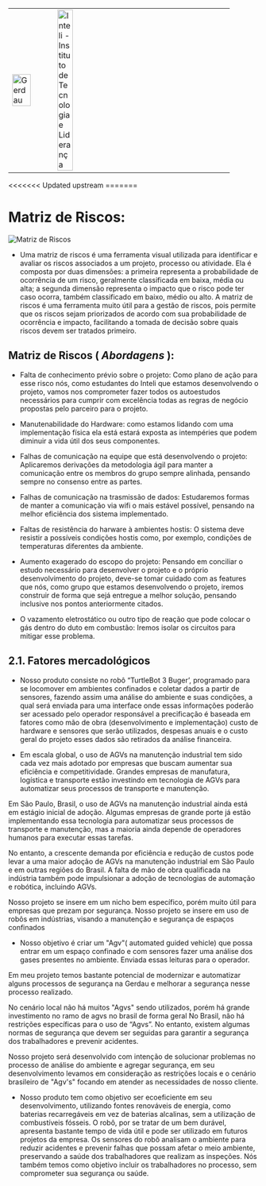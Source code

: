 <table>
<tr>
<td>
<a href= "https://www2.gerdau.com.br/"><img src="https://upload.wikimedia.org/wikipedia/commons/thumb/8/89/Gerdau_logo_%282011%29.svg/1200px-Gerdau_logo_%282011%29.svg.png" alt="Gerdau" border="0" width="70%"></a>
</td>
<td><a href= "https://www.inteli.edu.br/"><img src="https://www.inteli.edu.br/wp-content/uploads/2021/08/20172028/marca_1-2.png" alt="Inteli - Instituto de Tecnologia e Liderança" border="0" width="30%"></a>
</td>
</tr>
</table>

<font size="+12"><center>

</center></font>
<<<<<<< Updated upstream
=======

# Matriz de Riscos:

![Matriz de Riscos](https://github.com/2023M6T2-Inteli/Splinters/blob/dev/docs/assets/matriz_de_riscos.png)

- Uma matriz de riscos é uma ferramenta visual utilizada para identificar e avaliar os riscos associados a um projeto, processo ou atividade. Ela é composta por duas dimensões: a primeira representa a probabilidade de ocorrência de um risco, geralmente classificada em baixa, média ou alta; a segunda dimensão representa o impacto que o risco pode ter caso ocorra, também classificado em baixo, médio ou alto. A matriz de riscos é uma ferramenta muito útil para a gestão de riscos, pois permite que os riscos sejam priorizados de acordo com sua probabilidade de ocorrência e impacto, facilitando a tomada de decisão sobre quais riscos devem ser tratados primeiro.

## Matriz de Riscos ( ***Abordagens*** ):

- Falta de conhecimento prévio sobre o projeto: Como plano de ação para esse risco nós, como estudantes do Inteli que estamos desenvolvendo o projeto, vamos nos comprometer fazer todos os autoestudos necessários para cumprir com excelência todas as regras de negócio propostas pelo parceiro para o projeto.

- Manutenabilidade do Hardware: como estamos lidando com uma implementação física ela está estará exposta as intempéries que podem diminuir a vida útil dos seus componentes.

- Falhas de comunicação na equipe que está desenvolvendo o projeto: Aplicaremos derivações da metodologia ágil para manter a comunicação entre os membros do grupo sempre alinhada, pensando sempre no consenso entre as partes.

- Falhas de comunicação na trasmissão de dados: Estudaremos formas de manter a comunicação via wifi o mais estável possível, pensando na melhor eficiência dos sistema implementado.

- Faltas de resistência do harware à ambientes hostis: O sistema deve resistir a possíveis condições hostis como, por exemplo, condições de temperaturas diferentes da ambiente.

- Aumento exagerado do escopo do projeto: Pensando em conciliar o estudo necessário para desenvolver o projeto e o próprio desenvolvimento do projeto, deve-se tomar cuidado com as features que nós, como grupo que estamos desenvolvendo o projeto, iremos construir de forma que sejá entregue a melhor solução, pensando inclusive nos pontos anteriormente citados.

- O vazamento eletrostático ou outro tipo de reação que pode colocar o gás dentro do duto em combustão: Iremos isolar os circuitos para mitigar esse problema.

## 2.1. Fatores mercadológicos


- Nosso produto consiste no robô “TurtleBot 3 Buger’, programado para se locomover em ambientes confinados e coletar dados a partir de sensores, fazendo assim uma análise do ambiente e suas condições, a qual será enviada para uma interface onde essas informações poderão ser acessado pelo operador responsável a precificação é baseada em fatores como mão de obra (desenvolvimento e implementação) custo de hardware e sensores que serão utilizados, despesas anuais e o custo geral do projeto esses dados são retirados da análise financeira.



- Em escala global, o uso de AGVs na manutenção industrial tem sido cada vez mais adotado por empresas que buscam aumentar sua eficiência e competitividade. Grandes empresas de manufatura, logística e transporte estão investindo em tecnologia de AGVs para automatizar seus processos de transporte e manutenção.

Em São Paulo, Brasil, o uso de AGVs na manutenção industrial ainda está em estágio inicial de adoção. Algumas empresas de grande porte já estão implementando essa tecnologia para automatizar seus processos de transporte e manutenção, mas a maioria ainda depende de operadores humanos para executar essas tarefas.

No entanto, a crescente demanda por eficiência e redução de custos pode levar a uma maior adoção de AGVs na manutenção industrial em São Paulo e em outras regiões do Brasil. A falta de mão de obra qualificada na indústria também pode impulsionar a adoção de tecnologias de automação e robótica, incluindo AGVs.

Nosso projeto se insere em um nicho bem específico, porém muito útil para empresas que prezam por segurança. Nosso projeto se insere em uso de robôs em indústrias, visando a manutenção e segurança de espaços confinados 



- Nosso objetivo é criar um "Agv"( automated guided vehicle) que possa entrar em um espaço confinado e com sensores fazer uma análise dos gases presentes no ambiente. Enviada essas leituras para o operador.

 Em meu projeto temos bastante potencial de modernizar e automatizar alguns processos de segurança na Gerdau e melhorar a segurança nesse processo realizado.

 No cenário local não há muitos "Agvs" sendo utilizados, porém há grande investimento no ramo de agvs no brasil de forma geral No Brasil, não há restrições específicas para o uso de “Agvs”. No entanto, existem algumas normas de segurança que devem ser seguidas para garantir a segurança dos trabalhadores e prevenir acidentes.

 Nosso projeto será desenvolvido com intenção de solucionar problemas no processo de análise do ambiente e agregar segurança, em seu desenvolvimento levamos em consideração as restrições locais e o cenário brasileiro de "Agv's" focando em atender as necessidades de nosso cliente.



- Nosso produto tem como objetivo ser ecoeficiente em seu desenvolvimento, utilizando fontes renováveis de energia, como baterias recarregáveis em vez de baterias alcalinas, sem a utilização de combustíveis fósseis. O robô, por se tratar de um bem durável, apresenta bastante tempo de vida útil e pode ser utilizado em futuros projetos da empresa. Os sensores do robô analisam o ambiente para reduzir acidentes e prevenir falhas que possam afetar o meio ambiente, preservando a saúde dos trabalhadores que realizam as inspeções. Nós também temos como objetivo incluir os trabalhadores no processo, sem comprometer sua segurança ou saúde.
